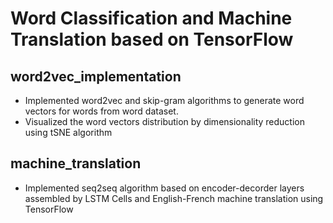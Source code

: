 Word Classification and Machine Translation based on TensorFlow
===

## word2vec_implementation
* Implemented word2vec and skip-gram algorithms to generate word vectors for words from word dataset. 
* Visualized the word vectors distribution by dimensionality reduction using tSNE algorithm

## machine_translation
* Implemented seq2seq algorithm based on encoder-decorder layers assembled by LSTM Cells and English-French machine translation using TensorFlow
